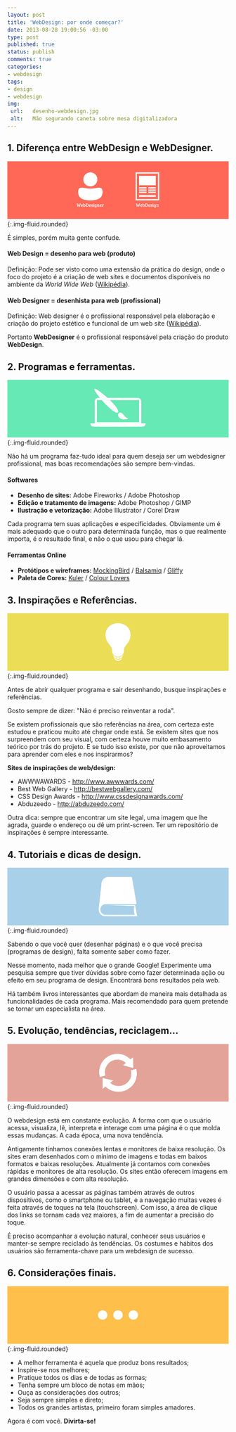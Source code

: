 ```yaml
---
layout: post
title: 'WebDesign: por onde começar?'
date: 2013-08-28 19:00:56 -03:00
type: post
published: true
status: publish
comments: true
categories:
- webdesign
tags:
- design
- webdesign
img:
 url:	desenho-webdesign.jpg
 alt:	Mão segurando caneta sobre mesa digitalizadora
---
```


## 1. Diferença entre WebDesign e WebDesigner.

![webdesigner_webdesign](/assets/imgs/webdesigner_webdesign.jpg){:.img-fluid.rounded}

É simples, porém muita gente confude.

#### Web Design = desenho para web (produto)

Definição: Pode ser visto como uma extensão da prática do design, onde o foco do projeto é a criação de web sites e documentos disponíveis no ambiente da <em>World Wide Web</em> (<a title="Visitar site - Wikipédia" href="http://pt.wikipedia.org/wiki/Web_design" target="_blank" rel="noopener">Wikipédia</a>).

#### Web Designer = desenhista para web (profissional)

Definição: Web designer é o profissional responsável pela elaboração e criação do projeto estético e funcional de um web site (<a href="http://pt.wikipedia.org/wiki/Web_designer" target="_blank" rel="noopener">Wikipédia</a>).

Portanto **WebDesigner** é o profissional responsável pela criação do produto **WebDesign**.

## 2. Programas e ferramentas.

![webdesigner_applications](/assets/imgs/webdesigner_applications.jpg){:.img-fluid.rounded}

Não há um programa faz-tudo ideal para quem deseja ser um webdesigner profissional, mas boas recomendações são sempre bem-vindas.

#### Softwares

* **Desenho de sites:** Adobe Fireworks / Adobe Photoshop<br />
* **Edição e tratamento de imagens:** Adobe Photoshop / GIMP<br />
* **Ilustração e vetorização:** Adobe Illustrator / Corel Draw

Cada programa tem suas aplicações e especificidades. Obviamente um é mais adequado que o outro para determinada função, mas o que realmente importa, é o resultado final, e não o que usou para chegar lá.

#### Ferramentas Online

* **Protótipos e wireframes:** <a title="Visitar site" href="https://gomockingbird.com/" target="_blank" rel="noopener">MockingBird</a> / <a title="Visitar site" href="http://builds.balsamiq.com/b/mockups-web-demo/" target="_blank" rel="noopener">Balsamiq</a> / <a title="Visitar site" href="http://www.gliffy.com/gliffy/" target="_blank" rel="noopener">Gliffy</a>
* **Paleta de Cores:** <a title="Visitar site" href="http://kuler.adobe.com/" target="_blank" rel="noopener">Kuler</a> / <a title="Visitar site" href="http://www.colourlovers.com/" target="_blank" rel="noopener">Colour Lovers</a>

## 3. Inspirações e Referências.


![webdesigner_inspiration](/assets/imgs/webdesigner_inspiration.jpg){:.img-fluid.rounded}

Antes de abrir qualquer programa e sair desenhando, busque inspirações e referências.

Gosto sempre de dizer: "Não é preciso reinventar a roda".

Se existem profissionais que são referências na área, com certeza este estudou e praticou muito até chegar onde está. Se existem sites que nos surpreendem com seu visual, com certeza houve muito embasamento teórico por trás do projeto. E se tudo isso existe, por que não aproveitamos para aprender com eles e nos inspirarmos?


**Sites de inspirações de web/design:**

* AWWWAWARDS - <a href="http://www.awwwards.com/" target="_blank" rel="noopener">http://www.awwwards.com/</a>
* Best Web Gallery - <a href="http://bestwebgallery.com/" target="_blank" rel="noopener">http://bestwebgallery.com/</a>
* CSS Design Awards - <a href="http://bestwebgallery.com/" target="_blank" rel="noopener">http://www.cssdesignawards.com/</a>
* Abduzeedo - <a href="http://abduzeedo.com/" target="_blank" rel="noopener">http://abduzeedo.com/</a>


Outra dica: sempre que encontrar um site legal, uma imagem que lhe agrada, guarde o endereço ou dê um print-screen. Ter um repositório de inspirações é sempre interessante.

## 4. Tutoriais e dicas de design.

![webdesigner_hints](/assets/imgs/webdesigner_hints1.jpg){:.img-fluid.rounded}

Sabendo o que você quer (desenhar páginas) e o que você precisa (programas de design), falta somente saber como fazer.

Nesse momento, nada melhor que o grande Google! Experimente uma pesquisa sempre que tiver dúvidas sobre como fazer determinada ação ou efeito em seu programa de design. Encontrará bons resultados pela web.

Há também livros interessantes que abordam de maneira mais detalhada as funcionalidades de cada programa. Mais recomendado para quem pretende se tornar um especialista na área.

## 5. Evolução, tendências, reciclagem...

![webdesigner_refresh](/assets/imgs/webdesigner_refresh.jpg){:.img-fluid.rounded}

O webdesign está em constante evolução. A forma com que o usuário acessa, visualiza, lê, interpreta e interage com uma página é o que molda essas mudanças. A cada época, uma nova tendência.

Antigamente tínhamos conexões lentas e monitores de baixa resolução. Os sites eram desenhados com o mínimo de imagens e todas em baixos formatos e baixas resoluções. Atualmente já contamos com conexões rápidas e monitores de alta resolução. Os sites então oferecem imagens em grandes dimensões e com alta resolução.

O usuário passa a acessar as páginas também através de outros dispositivos, como o smartphone ou tablet, e a navegação muitas vezes é feita através de toques na tela (touchscreen). Com isso, a área de clique dos links se tornam cada vez maiores, a fim de aumentar a precisão do toque.

É preciso acompanhar a evolução natural, conhecer seus usuários e manter-se sempre reciclado às tendências. Os costumes e hábitos dos usuários são ferramenta-chave para um webdesign de sucesso.

## 6. Considerações finais.

![webdesigner_final](/assets/imgs/webdesigner_final.jpg){:.img-fluid.rounded}

* A melhor ferramenta é aquela que produz bons resultados;
* Inspire-se nos melhores;
* Pratique todos os dias e de todas as formas;
* Tenha sempre um bloco de notas em mãos;
* Ouça as considerações dos outros;
* Seja sempre simples e direto;
* Todos os grandes artistas, primeiro foram simples amadores.

Agora é com você. **Divirta-se!**
